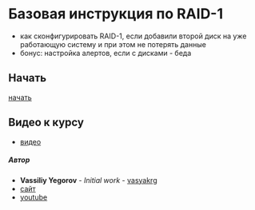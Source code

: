 # Базовая инструкция по RAID-1
  - как сконфигурировать RAID-1, если добавили второй диск на уже работающую систему и при этом не потерять данные
  - бонус: настройка алертов, если с дисками - беда

## Начать
[начать](1.Partitioning.md)

## Видео к курсу
  - [видео]()

##### Автор
 - **Vassiliy Yegorov** - *Initial work* - [vasyakrg](https://github.com/vasyakrg)
 - [сайт](vk.com/realmanual)
 - [youtube](youtube.com/realmanual)
